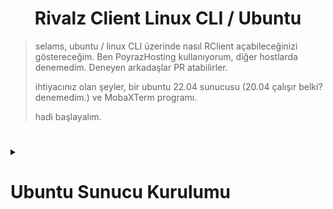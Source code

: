 <h1 align="center">Rivalz Client Linux CLI / Ubuntu </h1>

> selams, ubuntu / linux CLI üzerinde nasıl RClient açabileceğinizi göstereceğim. Ben PoyrazHosting kullanıyorum, diğer hostlarda denemedim. Deneyen arkadaşlar PR atabilirler.
> 
> ihtiyacınız olan şeyler, bir ubuntu 22.04 sunucusu (20.04 çalışır belki? denemedim.) ve MobaXTerm programı.
> 
> hadi başlayalım.

#
<details>
  <summary> <h1> Ubuntu Sunucu Kurulumu </summary> </h1>
    <h1 align="center">Sadece Ubuntu için geçerlidir</h1>
    
> Sunucuya bağlandığınızı farz ederek devam ediyorum.
> Sunucu güncelleme, libfuse2 ve gereklilikleri yüklüyoruz.
```
sudo apt update -y && sudo apt upgrade -y
```
```
sudo apt-get install -y gconf-service libasound2 libatk1.0-0 libc6 libcairo2 libcups2 libdbus-1-3 libexpat1 libfontconfig1 libgcc1 libgconf-2-4 libgdk-pixbuf2.0-0 libglib2.0-0 libgtk-3-0 libnspr4 libpango-1.0-0 libpangocairo-1.0-0 libstdc++6 libx11-6 libx11-xcb1 libxcb1 libxcomposite1 libxcursor1 libxdamage1 libxext6 libxfixes3 libxi6 libxrandr2 libxrender1 libxss1 libxtst6 ca-certificates fonts-liberation libappindicator1 libnss3 lsb-release xdg-utils wget libgbm-dev libnss3-dev libfuse2
```
![image](https://github.com/awelmisin/Rivalz/assets/73443933/72cb8fa9-4079-47f1-a41f-5b609cc4a3a1)

> ekran açalım.
```
screen -S rivalz
```

> rivalz clienti indirelim.
```
wget https://api.rivalz.ai/fragmentz/clients/rClient-latest.AppImage
```
![image](https://github.com/awelmisin/Rivalz/assets/73443933/c1393ff3-f43b-4b3b-8620-79db8c937b50)

> indirdiğimiz dosyayı executable yapalım.
```
sudo chmod +x rClient-latest.AppImage
```
![image](https://github.com/awelmisin/Rivalz/assets/73443933/cb35396c-4c4b-4f16-ad0a-ab7ed3ca0501)

> dosyayı açalım.
```
  ./rClient-latest.AppImage --no-sandbox
```
![image](https://github.com/awelmisin/Rivalz/assets/73443933/e556d8ba-64d0-4bf9-aec6-02beb0ae9fb4)
> bir sorun çıkmaz ise karşınıza bu ekran gelecek.
> 
> bundan sonra storage belirleyip, wallet girerek yapabilirsiniz. tebrikler! linuxda rclient açabiliyorsunuz artık.

![image](https://github.com/awelmisin/Rivalz/assets/73443933/0ab8f196-0c17-44bc-b536-e1a25445357a)

